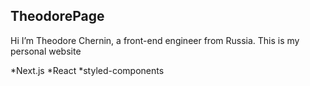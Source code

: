 TheodorePage
-
Hi
I’m Theodore Chernin, a front-end engineer from Russia.
This is my personal website

*Next.js
*React
*styled-components